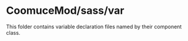 # CoomuceMod/sass/var

This folder contains variable declaration files named by their component class.
